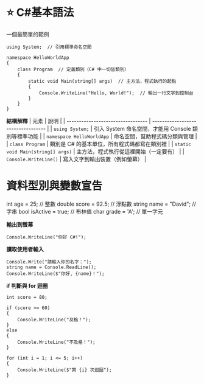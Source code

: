 # ⭐ C#基本語法

一個最簡單的範例

```
using System;  // 引用標準命名空間

namespace HelloWorldApp
{
    class Program  // 定義類別（C# 中一切皆類別）
    {
        static void Main(string[] args)  // 主方法，程式執行的起點
        {
            Console.WriteLine("Hello, World!");  // 輸出一行文字到控制台
        }
    }
}
```

**結構解釋**
| 元素                                | 說明                                 |
| --------------------------------- | ---------------------------------- |
| `using System;`                   | 引入 System 命名空間，才能用 Console 類別等標準功能 |
| `namespace HelloWorldApp`         | 命名空間，幫助程式碼分類與管理                    |
| `class Program`                   | 類別是 C# 的基本單位，所有程式碼都寫在類別裡           |
| `static void Main(string[] args)` | 主方法，程式執行從這裡開始（一定要有）                |
| `Console.WriteLine()`             | 寫入文字到輸出裝置（例如螢幕）                    |

# 資料型別與變數宣告

int age = 25;            // 整數
double score = 92.5;     // 浮點數
string name = "David";   // 字串
bool isActive = true;    // 布林值
char grade = 'A';        // 單一字元

**輸出到螢幕**
```
Console.WriteLine("你好 C#!");
```

**讀取使用者輸入**
```
Console.Write("請輸入你的名字：");
string name = Console.ReadLine();
Console.WriteLine($"你好, {name}！");
```

 **if 判斷與 for 迴圈**

```
int score = 80;

if (score >= 60)
{
    Console.WriteLine("及格！");
}
else
{
    Console.WriteLine("不及格！");
}

for (int i = 1; i <= 5; i++)
{
    Console.WriteLine($"第 {i} 次迴圈");
}
```



